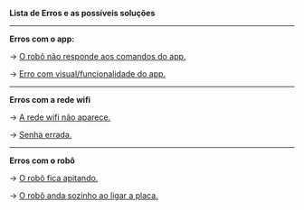 **Lista de Erros e as possíveis soluções**

---

**Erros com o app:**
    
   -> [O robô não responde aos comandos do app.](soluções/solução_app_irresponsivo.md)
   
   -> [Erro com visual/funcionalidade do app.](www.google.com.br)

---

**Erros com a rede wifi**

   -> [A rede wifi não aparece.](www.google.com.br)

   -> [Senha errada.](www.google.com.br)

---

**Erros com o robô**

   -> [O robô fica apitando.](www.google.com.br)

   -> [O robô anda sozinho ao ligar a placa.](www.google.com.br) 
